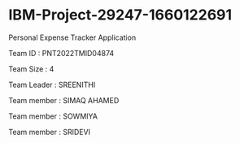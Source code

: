 # IBM-Project-29247-1660122691
Personal Expense Tracker Application

Team ID : PNT2022TMID04874

Team Size : 4

Team Leader : SREENITHI

Team member : SIMAQ AHAMED

Team member : SOWMIYA

Team member : SRIDEVI
